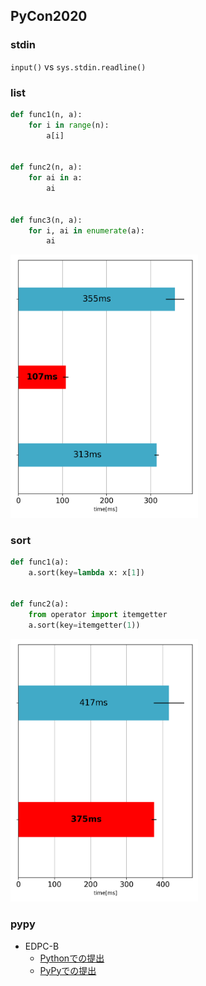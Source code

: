## PyCon2020

### stdin
`input()` vs `sys.stdin.readline()`


### list
```Python
def func1(n, a):
    for i in range(n):
        a[i]


def func2(n, a):
    for ai in a:
        ai


def func3(n, a):
    for i, ai in enumerate(a):
        ai
```

<img src="list.png" width="300"/>


### sort
```Python
def func1(a):
    a.sort(key=lambda x: x[1])


def func2(a):
    from operator import itemgetter
    a.sort(key=itemgetter(1))
```

<img src="sort.png" width="300"/>


### pypy
* EDPC-B
  - [Pythonでの提出]( https://atcoder.jp/contests/dp/submissions/16017361 )
  - [PyPyでの提出]( https://atcoder.jp/contests/dp/submissions/16017364 )
